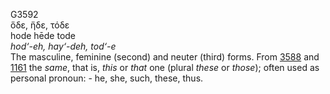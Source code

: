 <body>
  <p>G3592<br>  ὅδε, ἥδε, τόδε  <br> hode  hēde  tode  <br><i>hod‘-eh,</i> <i>hay‘-deh,</i> <i>tod‘-e </i><br>The masculine, feminine (second) and neuter (third) forms. From <a href="g3588.htm">3588</a> and <a href="g1161.htm">1161</a>  the <i>same</i>, that is, <i>this</i> or <i>that</i> one (plural <i>these</i> or <i>those</i>); often used as personal pronoun: - he, she, such, these, thus.<br></p>
 </body>
